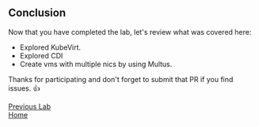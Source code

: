 ## Conclusion

Now that you have completed the lab, let's review what was covered here:

* Explored KubeVirt.
* Explored CDI
* Create vms with multiple nics by using Multus.

Thanks for participating and don't forget to submit that PR if you find issues. :+1:

[Previous Lab](lab4.md)\
[Home](README.md)
